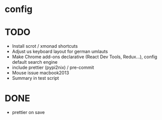 # config


# TODO

- Install scrot / xmonad shortcuts
- Adjust us keyboard layout for german umlauts
- Make Chrome add-ons declarative (React Dev Tools, Redux...), config default search engine
- include prettier (pypi2nix) / pre-commit
- Mouse issue macbook2013
- Summary in test script

# DONE

- prettier on save
